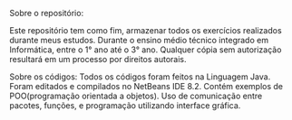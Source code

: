 Sobre o repositório:

Este repositório tem como fim, armazenar todos os exercícios realizados durante meus estudos.
Durante o ensino médio técnico integrado em Informática, entre o 1° ano até o 3° ano.
Qualquer cópia sem autorização resultará em um processo por direitos autorais.

Sobre os códigos:
Todos os códigos foram feitos na Linguagem Java.
Foram editados e compilados no NetBeans IDE 8.2.
Contém exemplos de POO(programação orientada a objetos).
Uso de comunicação entre pacotes, funções, e programação utilizando interface gráfica.

